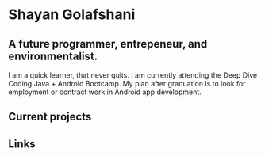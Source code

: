 # Shayan Golafshani
    
## A future programmer, entrepeneur, and environmentalist.

I am a quick learner, that never quits. I am currently attending the Deep Dive Coding 
Java + Android Bootcamp. My plan after graduation is to look for employment 
or contract work in Android app development.
    
## Current projects

## Links